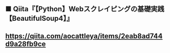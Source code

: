 ## ■ Qiita『【Python】Webスクレイピングの基礎実践【BeautifulSoup4】』
## https://qiita.com/aocattleya/items/2eab8ad744d9a28fb9ce
